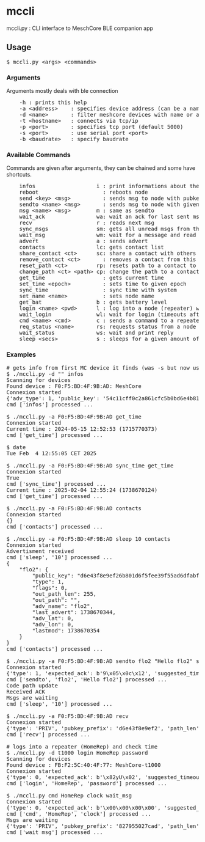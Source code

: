 # mccli

mccli.py : CLI interface to MeschCore BLE companion app

## Usage

<pre>
$ mccli.py &lt;args&gt; &lt;commands&gt;
</pre>

### Arguments

Arguments mostly deals with ble connection

<pre>
    -h : prints this help                                                                      
    -a &lt;address&gt;    : specifies device address (can be a name)
    -d &lt;name&gt;       : filter meshcore devices with name or address
    -t &lt;hostname&gt;   : connects via tcp/ip
    -p &lt;port&gt;       : specifies tcp port (default 5000)
    -s &lt;port&gt;       : use serial port &lt;port&gt;
    -b &lt;baudrate&gt;   : specify baudrate
</pre>

### Available Commands 

Commands are given after arguments, they can be chained and some have shortcuts.

 <pre>
    infos                   i : print informations about the node
    reboot                    : reboots node
    send &lt;key&gt; &lt;msg&gt;          : sends msg to node with pubkey starting by key
    sendto &lt;name&gt; &lt;msg&gt;       : sends msg to node with given name
    msg &lt;name&gt; &lt;msg&gt;        m : same as sendto
    wait_ack                wa: wait an ack for last sent msg
    recv                    r : reads next msg
    sync_msgs               sm: gets all unread msgs from the node
    wait_msg                wm: wait for a message and read it
    advert                  a : sends advert
    contacts                lc: gets contact list
    share_contact &lt;ct&gt;      sc: share a contact with others
    remove_contact &lt;ct&gt;       : removes a contact from this node
    reset_path &lt;ct&gt;         rp: resets path to a contact to flood
    change_path &lt;ct&gt; &lt;path&gt; cp: change the path to a contact
    get_time                  : gets current time
    set_time &lt;epoch&gt;          : sets time to given epoch
    sync_time                 : sync time with system
    set_name &lt;name&gt;           : sets node name
    get_bat                 b : gets battery level
    login &lt;name&gt; &lt;pwd&gt;      l : log into a node (repeater) with given pwd
    wait_login              wl: wait for login (timeouts after 5sec)
    cmd &lt;name&gt; &lt;cmd&gt;        c : sends a command to a repeater (no ack)
    req_status &lt;name&gt;       rs: requests status from a node
    wait_status             ws: wait and print reply
    sleep &lt;secs&gt;            s : sleeps for a given amount of secs
</pre>

### Examples

<pre>
# gets info from first MC device it finds (was -s but now used for serial port)
$ ./mccli.py -d "" infos
Scanning for devices
Found device : F0:F5:BD:4F:9B:AD: MeshCore
Connexion started
{'adv_type': 1, 'public_key': '54c11cff0c2a861cfc5b0bd6e4b81cd5e6ca85e058bf53932d86c87dc7a20011', 'device_loc': '000000000000000000000000', 'radio_freq': 867500, 'radio_bw': 250000, 'radio_sf': 10, 'radio_cr': 5, 'name': 'toto'}
cmd ['infos'] processed ...

$ ./mccli.py -a F0:F5:BD:4F:9B:AD get_time
Connexion started
Current time : 2024-05-15 12:52:53 (1715770373)
cmd ['get_time'] processed ...

$ date
Tue Feb  4 12:55:05 CET 2025

$ ./mccli.py -a F0:F5:BD:4F:9B:AD sync_time get_time
Connexion started
True
cmd ['sync_time'] processed ...
Current time : 2025-02-04 12:55:24 (1738670124)
cmd ['get_time'] processed ...

$ ./mccli.py -a F0:F5:BD:4F:9B:AD contacts
Connexion started
{}
cmd ['contacts'] processed ...

$ ./mccli.py -a F0:F5:BD:4F:9B:AD sleep 10 contacts
Connexion started
Advertisment received
cmd ['sleep', '10'] processed ...
{
    "flo2": {
        "public_key": "d6e43f8e9ef26b801d6f5fee39f55ad6dfabfc939c84987256532d8b94aa25dd",
        "type": 1,
        "flags": 0,
        "out_path_len": 255,
        "out_path": "",
        "adv_name": "flo2",
        "last_advert": 1738670344,
        "adv_lat": 0,
        "adv_lon": 0,
        "lastmod": 1738670354
    }
}
cmd ['contacts'] processed ...

$ ./mccli.py -a F0:F5:BD:4F:9B:AD sendto flo2 "Hello flo2" sleep 10
Connexion started
{'type': 1, 'expected_ack': b'9\x05\x0c\x12', 'suggested_timeout': 3260}
cmd ['sendto', 'flo2', 'Hello flo2'] processed ...
Code path update
Received ACK
Msgs are waiting
cmd ['sleep', '10'] processed ...

$ ./mccli.py -a F0:F5:BD:4F:9B:AD recv
Connexion started
{'type': 'PRIV', 'pubkey_prefix': 'd6e43f8e9ef2', 'path_len': 255, 'txt_type': 0, 'sender_timestamp': 1738670421, 'text': 'hi'}
cmd ['recv'] processed ...

# logs into a repeater (HomeRep) and check time
$ ./mccli.py -d t1000 login HomeRep password
Scanning for devices
Found device : FB:F2:5C:40:4F:77: MeshCore-t1000
Connexion started
{'type': 0, 'expected_ack': b'\x82yU\x02', 'suggested_timeout': 4446}
cmd ['login', 'HomeRep', 'password'] processed ...

$ ./mccli.py cmd HomeRep clock wait_msg
Connexion started
{'type': 0, 'expected_ack': b'\x00\x00\x00\x00', 'suggested_timeout': 2724}
cmd ['cmd', 'HomeRep', 'clock'] processed ...
Msgs are waiting
{'type': 'PRIV', 'pubkey_prefix': '827955027cad', 'path_len': 255, 'txt_type': 1, 'sender_timestamp': 1741030036, 'text': '19:27 - 3/3/2025 UTC'}
cmd ['wait_msg'] processed ...
</pre>

